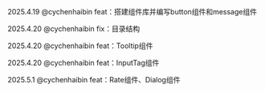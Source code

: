 2025.4.19 @cychenhaibin feat：搭建组件库并编写button组件和message组件

2025.4.20 @cychenhaibin fix：目录结构

2025.4.20 @cychenhaibin feat：Tooltip组件

2025.4.20 @cychenhaibin feat：InputTag组件

2025.5.1 @cychenhaibin feat：Rate组件、Dialog组件
